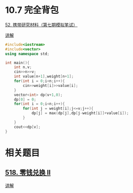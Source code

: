 # 10.7 完全背包

[52. 携带研究材料（第七期模拟笔试）](https://kamacoder.com/problempage.php?pid=1052)

[讲解](https://programmercarl.com/%E8%83%8C%E5%8C%85%E9%97%AE%E9%A2%98%E7%90%86%E8%AE%BA%E5%9F%BA%E7%A1%80%E5%AE%8C%E5%85%A8%E8%83%8C%E5%8C%85.html#%E6%80%9D%E8%B7%AF)

```cpp
#include<iostream>
#include<vector>
using namespace std;

int main(){
    int n,v;
    cin>>n>>v;
    int value[n+1],weight[n+1];
    for(int i = 0;i<n;i++){
        cin>>weight[i]>>value[i];
    }
    vector<int> dp(v+1,0);
    dp[0] = 0;
    for(int i = 0;i<n;i++){
        for(int j = weight[i];j<=v;j++){
            dp[j] = max(dp[j],dp[j-weight[i]]+value[i]);
        }
    }
    cout<<dp[v];
}
```

# 相关题目

## [518. 零钱兑换 II](https://leetcode.cn/problems/coin-change-ii/)

[讲解](https://programmercarl.com/0518.%E9%9B%B6%E9%92%B1%E5%85%91%E6%8D%A2II.html#%E7%AE%97%E6%B3%95%E5%85%AC%E5%BC%80%E8%AF%BE)

